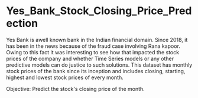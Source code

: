 # Yes_Bank_Stock_Closing_Price_Predection
Yes Bank is awell known bank in the Indian financial domain. Since 2018, it has been in the news because of the fraud case involving Rana kapoor. Owing to this fact it was interesting to see how that impacted the stock prices of the company and whether Time Series models or any other predictive models can do justice to such solutions. This dataset has monthly stock prices of the bank since its inception and includes closing, starting, highest and lowest stock prices of every month.

Objective: Predict the stock's closing price of the month.
